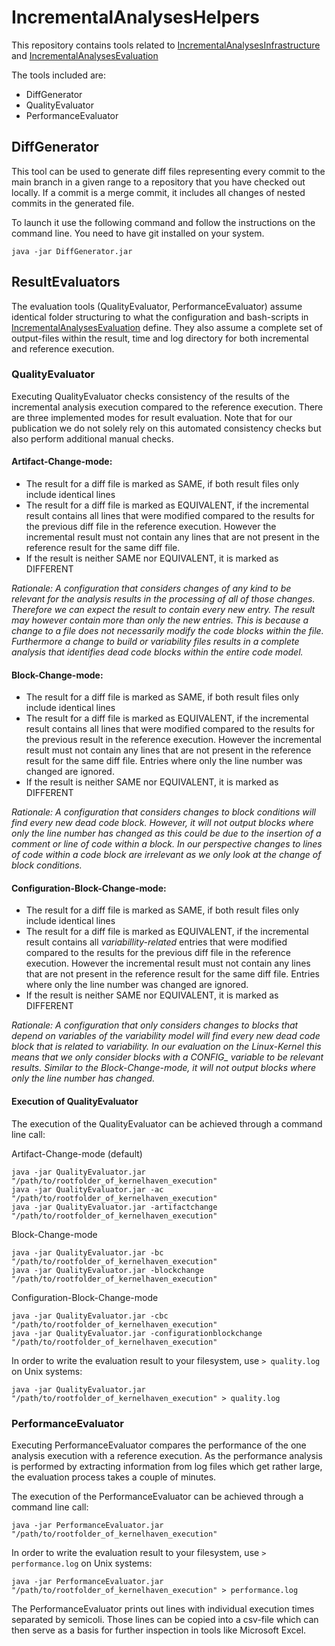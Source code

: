 # IncrementalAnalysesHelpers

This repository contains tools related to [IncrementalAnalysesInfrastructure](https://github.com/KernelHaven/IncrementalAnalysesInfrastructure) and [IncrementalAnalysesEvaluation](https://github.com/moritzfl/IncrementalAnalysesEvaluation)

The tools included are:
- DiffGenerator
- QualityEvaluator
- PerformanceEvaluator


## DiffGenerator

This tool can be used to generate diff files representing every commit to the main branch in a given range to a repository that you have checked out locally. If a commit is a merge commit, it includes all changes of nested commits in the generated file.

To launch it use the following command and follow the instructions on the command line. You need to have git installed on your system.
```
java -jar DiffGenerator.jar
```

## ResultEvaluators

The evaluation tools (QualityEvaluator, PerformanceEvaluator) assume identical folder structuring to what the configuration and bash-scripts in [IncrementalAnalysesEvaluation](https://github.com/moritzfl/IncrementalAnalysesEvaluation) define. They also assume a complete set of output-files within the result, time and log directory for both incremental and reference execution. 

### QualityEvaluator

Executing QualityEvaluator checks consistency of the results of the incremental analysis execution compared to the reference execution. There are three implemented modes for result evaluation. Note that for our publication we do not solely rely on this automated consistency checks but also perform additional manual checks.

#### Artifact-Change-mode:
- The result for a diff file is marked as SAME, if both result files only include identical lines
- The result for a diff file is marked as EQUIVALENT, if the incremental result contains all lines that were modified compared to the results for the previous diff file in the reference execution. However the incremental result must not contain any lines that are not present in the reference result for the same diff file.
- If the result is neither SAME nor EQUIVALENT, it is marked as DIFFERENT

*Rationale: A configuration that considers changes of any kind to be relevant for the analysis results in the processing of all of those changes. Therefore we can expect the result to contain every new entry. The result may however contain more than only the new entries. This is because a change to a file does not necessarily modify the code blocks within the file. Furthermore a change to build or variability files results in a complete analysis that identifies dead code blocks within the entire code model.*

#### Block-Change-mode:
- The result for a diff file is marked as SAME, if both result files only include identical lines
- The result for a diff file is marked as EQUIVALENT, if the incremental result contains all lines that were modified compared to the results for the previous result in the reference execution. However the incremental result must not contain any lines that are not present in the reference result for the same diff file. Entries where only the line number was changed are ignored.
- If the result is neither SAME nor EQUIVALENT, it is marked as DIFFERENT

*Rationale: A configuration that considers changes to block conditions will find every new dead code block. However, it will not output blocks where only the line number has changed as this could be due to the insertion of a comment or line of code within a block. In our perspective changes to lines of code within a code block are irrelevant as we only look at the change of block conditions.*

#### Configuration-Block-Change-mode:
- The result for a diff file is marked as SAME, if both result files only include identical lines
- The result for a diff file is marked as EQUIVALENT, if the incremental result contains all *variabillity-related* entries that were modified compared to the results for the previous diff file in the reference execution. However the incremental result must not contain any lines that are not present in the reference result for the same diff file. Entries where only the line number was changed are ignored.
- If the result is neither SAME nor EQUIVALENT, it is marked as DIFFERENT

*Rationale: A configuration that only considers changes to blocks that depend on variables of the variability model will find every new dead code block that is related to variability. In our evaluation on the Linux-Kernel this means that we only consider blocks with a CONFIG_ variable to be relevant results. Similar to the Block-Change-mode, it will not output blocks where only the line number has changed.*


#### Execution of QualityEvaluator
The execution of the QualityEvaluator can be achieved through a command line call:

Artifact-Change-mode (default)

```
java -jar QualityEvaluator.jar "/path/to/rootfolder_of_kernelhaven_execution"
java -jar QualityEvaluator.jar -ac "/path/to/rootfolder_of_kernelhaven_execution"
java -jar QualityEvaluator.jar -artifactchange "/path/to/rootfolder_of_kernelhaven_execution"
```

Block-Change-mode

```
java -jar QualityEvaluator.jar -bc "/path/to/rootfolder_of_kernelhaven_execution"
java -jar QualityEvaluator.jar -blockchange "/path/to/rootfolder_of_kernelhaven_execution"
```

Configuration-Block-Change-mode

```
java -jar QualityEvaluator.jar -cbc "/path/to/rootfolder_of_kernelhaven_execution"
java -jar QualityEvaluator.jar -configurationblockchange "/path/to/rootfolder_of_kernelhaven_execution"
```

In order to write the evaluation result to your filesystem, use ``> quality.log`` on Unix systems:

```
java -jar QualityEvaluator.jar "/path/to/rootfolder_of_kernelhaven_execution" > quality.log
```

### PerformanceEvaluator

Executing PerformanceEvaluator compares the performance of the one analysis execution with a reference execution. As the performance analysis is performed by extracting information from log files which get rather large, the evaluation process takes a couple of minutes.


The execution of the PerformanceEvaluator can be achieved through a command line call:

```
java -jar PerformanceEvaluator.jar "/path/to/rootfolder_of_kernelhaven_execution"
```

In order to write the evaluation result to your filesystem, use ``> performance.log`` on Unix systems:

```
java -jar PerformanceEvaluator.jar "/path/to/rootfolder_of_kernelhaven_execution" > performance.log
```

The PerformanceEvaluator prints out lines with individual execution times separated  by semicoli. Those lines can be copied into a csv-file which can then serve as a basis for further inspection in tools like Microsoft Excel.
